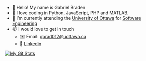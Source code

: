 - 👋  Hello! My name is Gabriel Braden
- 👀  I love coding in Python, JavaScript, PHP and MATLAB.
- 🌱  I’m currently attending the [University of Ottawa](https://www2.uottawa.ca/en) for [Software Engineering](https://engineering.uottawa.ca/undergraduate-programs/courses/software-2020)
- 📫  I would love to get in touch
    - ✉️ Email: [gbrad012@uottawa.ca](mailto:gbrad012@uottawa.ca)
    - 🏢 [Linkedin](https://www.linkedin.com/in/gabe-braden-884227199/)

[![My Git Stats](https://github-readme-stats.vercel.app/api?username=thepianokid)](https://github.com/anuraghazra/github-readme-stats)
